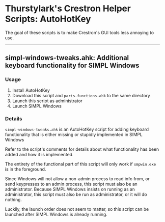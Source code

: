 # Thurstylark's Crestron Helper Scripts: AutoHotKey

The goal of these scripts is to make Crestron's GUI tools less annoying to use.

----
## simpl-windows-tweaks.ahk: Additional keyboard functionality for SIMPL Windows
### Usage
1. Install AutoHotKey
2. Download this script and `paris-functions.ahk` to the same directory
3. Launch this script as administrator
4. Launch SIMPL Windows

### Details

`simpl-windows-tweaks.ahk` is an AutoHotKey script for adding keyboard functionality that is either missing or stupidly implemented in SIMPL Windows

Refer to the script's comments for details about what functionality has been added and how it is implemented.

The entirety of the functional part of this script will only work if `smpwin.exe` is in the foreground. 

Since Windows will not allow a non-admin process to read info from, or send keypresses to an admin process, this script must also be an administrator. Because SIMPL Windows insists on running as an administrator, this script must also be run as administrator, or it will do nothing. 

Luckily, the launch order does not seem to matter, so this script can be launched after SIMPL Windows is already running.
